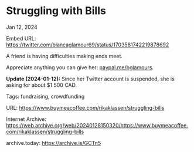 # Struggling with Bills
Jan 12, 2024

Embed URL: https://twitter.com/biancaglamour69/status/1703581742219878692

A friend is having difficulties making ends meet.

Appreciate anything you can give her: [paypal.me/bglamours](https://href.li/?https://paypal.me/bglamours).

**Update (2024-01-12):** Since her Twitter account is suspended, she is asking for about $1 500 CAD.

Tags: fundraising, crowdfunding

URL: https://www.buymeacoffee.com/rikaklassen/struggling-bills

Internet Archive: https://web.archive.org/web/20240128150320/https://www.buymeacoffee.com/rikaklassen/struggling-bills

archive.today: https://archive.is/GCTn5

